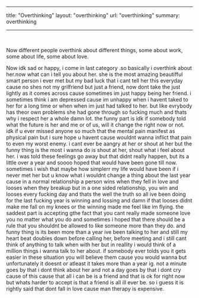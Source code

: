  ---
title: "Overthinking"
layout: "overthinking"
url: "overthinking"
summary: overthinking

---
  &#8203;

  Now different people overthink about different things, some about work, some about life, some about love. 

  Now idk sad or happy, i come in last category .so basically i overthink about her.now what can i tell you about her. she is the most amazing beautifful smart person i ever met but my bad luck that i cant tell her this everyday cause no shes not my grilfriend but just a friend, now dont take the just lightly as it comes across cause sometimes im just happy being her friend. i sometimes think i am depressed cause im unhappy when i havent taked to her for a long time or when when im just had talked to her. but like evrybody has theor own problems she had gone through so fucking much and thats why i respect her a whole damn lot. the funny part is idk if somebody told what  the future is her and me or of us, will it change the right now or not. idk if u ever missed anyone so much that the mental pain manifest as physical pain but i sure hope u havent cause wouldnt wanna inflict that pain to even my worst enemy. i cant ever be aangry at her or shout at her but the funny thing is the most i wanna do is shout at her, shout what i feel about her. i was told these feelings go away but that didnt really happen, but its a little over a year and soooo hoped that would have been gone till now. sometimes i wish that maybe how simplerr my life would have been if i never met her but u know what i wouldnt change a thing about the last year cause in a normal relationship a person wins when they fell in love and looses when they breakup but in a one sided relationship, you win and looses every fucking day and thats the well the truth so all ive been doing for the last fucking year is winning and lossing and damn if that looses didnt make me fall on my knees or the winning made me feel like im flying. the saddest part is accepting gthe fact that you cant really made someone love you no matter what you do and sometimes i hoped that there should be a rule that you shouldnt be allowed to like someone more than they do. and funny thing is its been more than a year ive been talking to her and still my heart beat doubles down before calling her, before meeting and i still cant think of anything to talk when with her but in reallity i would think of a million things i wanna talk to her about. if somebody ever tolds you it gets easier in these situation you will believe them cause you would wanna but unfortunately it doesnt or atleast it takes more than a year ig. not a minute goes by that i dont think about her and not a day goes by that i dont cry cause of this cause that all i can be is a friend and that is ok for right now but whats harder to accept is that a friend is all ill ever be. so i guess it is rightly said that dont fall in love cause man therapy is expensive. 
